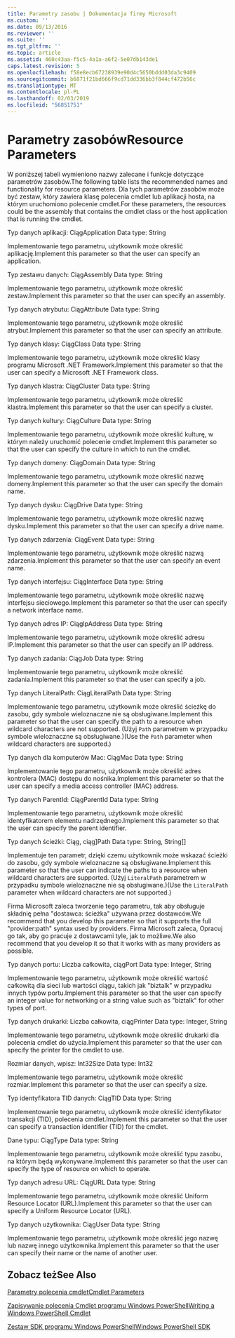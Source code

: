 ```yaml
---
title: Parametry zasobu | Dokumentacja firmy Microsoft
ms.custom: ''
ms.date: 09/13/2016
ms.reviewer: ''
ms.suite: ''
ms.tgt_pltfrm: ''
ms.topic: article
ms.assetid: 460c43aa-f5c5-4a1a-a6f2-5e07db143de1
caps.latest.revision: 5
ms.openlocfilehash: f58e8ecb67238939e90d4c5650bddd03da3c9409
ms.sourcegitcommit: b6871f21bd666f9cd71dd336bb3f844cf472b56c
ms.translationtype: MT
ms.contentlocale: pl-PL
ms.lasthandoff: 02/03/2019
ms.locfileid: "56851751"
---
```

# <a name="resource-parameters"></a><span data-ttu-id="e823f-102">Parametry zasobów</span><span class="sxs-lookup"><span data-stu-id="e823f-102">Resource Parameters</span></span>

<span data-ttu-id="e823f-103">W poniższej tabeli wymieniono nazwy zalecane i funkcje dotyczące parametrów zasobów.</span><span class="sxs-lookup"><span data-stu-id="e823f-103">The following table lists the recommended names and functionality for resource parameters.</span></span> <span data-ttu-id="e823f-104">Dla tych parametrów zasobów może być zestaw, który zawiera klasę polecenia cmdlet lub aplikacji hosta, na którym uruchomiono polecenie cmdlet.</span><span class="sxs-lookup"><span data-stu-id="e823f-104">For these parameters, the resources could be the assembly that contains the cmdlet class or the host application that is running the cmdlet.</span></span>

<span data-ttu-id="e823f-105">Typ danych aplikacji: Ciąg</span><span class="sxs-lookup"><span data-stu-id="e823f-105">Application Data type: String</span></span>

<span data-ttu-id="e823f-106">Implementowanie tego parametru, użytkownik może określić aplikację.</span><span class="sxs-lookup"><span data-stu-id="e823f-106">Implement this parameter so that the user can specify an application.</span></span>

<span data-ttu-id="e823f-107">Typ zestawu danych: Ciąg</span><span class="sxs-lookup"><span data-stu-id="e823f-107">Assembly Data type: String</span></span>

<span data-ttu-id="e823f-108">Implementowanie tego parametru, użytkownik może określić zestaw.</span><span class="sxs-lookup"><span data-stu-id="e823f-108">Implement this parameter so that the user can specify an assembly.</span></span>

<span data-ttu-id="e823f-109">Typ danych atrybutu: Ciąg</span><span class="sxs-lookup"><span data-stu-id="e823f-109">Attribute Data type: String</span></span>

<span data-ttu-id="e823f-110">Implementowanie tego parametru, użytkownik może określić atrybut.</span><span class="sxs-lookup"><span data-stu-id="e823f-110">Implement this parameter so that the user can specify an attribute.</span></span>

<span data-ttu-id="e823f-111">Typ danych klasy: Ciąg</span><span class="sxs-lookup"><span data-stu-id="e823f-111">Class Data type: String</span></span>

<span data-ttu-id="e823f-112">Implementowanie tego parametru, użytkownik może określić klasy programu Microsoft .NET Framework.</span><span class="sxs-lookup"><span data-stu-id="e823f-112">Implement this parameter so that the user can specify a Microsoft .NET Framework class.</span></span>

<span data-ttu-id="e823f-113">Typ danych klastra: Ciąg</span><span class="sxs-lookup"><span data-stu-id="e823f-113">Cluster Data type: String</span></span>

<span data-ttu-id="e823f-114">Implementowanie tego parametru, użytkownik może określić klastra.</span><span class="sxs-lookup"><span data-stu-id="e823f-114">Implement this parameter so that the user can specify a cluster.</span></span>

<span data-ttu-id="e823f-115">Typ danych kultury: Ciąg</span><span class="sxs-lookup"><span data-stu-id="e823f-115">Culture Data type: String</span></span>

<span data-ttu-id="e823f-116">Implementowanie tego parametru, użytkownik może określić kulturę, w którym należy uruchomić polecenie cmdlet.</span><span class="sxs-lookup"><span data-stu-id="e823f-116">Implement this parameter so that the user can specify the culture in which to run the cmdlet.</span></span>

<span data-ttu-id="e823f-117">Typ danych domeny: Ciąg</span><span class="sxs-lookup"><span data-stu-id="e823f-117">Domain Data type: String</span></span>

<span data-ttu-id="e823f-118">Implementowanie tego parametru, użytkownik może określić nazwę domeny.</span><span class="sxs-lookup"><span data-stu-id="e823f-118">Implement this parameter so that the user can specify the domain name.</span></span>

<span data-ttu-id="e823f-119">Typ danych dysku: Ciąg</span><span class="sxs-lookup"><span data-stu-id="e823f-119">Drive Data type: String</span></span>

<span data-ttu-id="e823f-120">Implementowanie tego parametru, użytkownik może określić nazwę dysku.</span><span class="sxs-lookup"><span data-stu-id="e823f-120">Implement this parameter so that the user can specify a drive name.</span></span>

<span data-ttu-id="e823f-121">Typ danych zdarzenia: Ciąg</span><span class="sxs-lookup"><span data-stu-id="e823f-121">Event Data type: String</span></span>

<span data-ttu-id="e823f-122">Implementowanie tego parametru, użytkownik może określić nazwą zdarzenia.</span><span class="sxs-lookup"><span data-stu-id="e823f-122">Implement this parameter so that the user can specify an event name.</span></span>

<span data-ttu-id="e823f-123">Typ danych interfejsu: Ciąg</span><span class="sxs-lookup"><span data-stu-id="e823f-123">Interface Data type: String</span></span>

<span data-ttu-id="e823f-124">Implementowanie tego parametru, użytkownik może określić nazwę interfejsu sieciowego.</span><span class="sxs-lookup"><span data-stu-id="e823f-124">Implement this parameter so that the user can specify a network interface name.</span></span>

<span data-ttu-id="e823f-125">Typ danych adres IP: Ciąg</span><span class="sxs-lookup"><span data-stu-id="e823f-125">IpAddress Data type: String</span></span>

<span data-ttu-id="e823f-126">Implementowanie tego parametru, użytkownik może określić adresu IP.</span><span class="sxs-lookup"><span data-stu-id="e823f-126">Implement this parameter so that the user can specify an IP address.</span></span>

<span data-ttu-id="e823f-127">Typ danych zadania: Ciąg</span><span class="sxs-lookup"><span data-stu-id="e823f-127">Job Data type: String</span></span>

<span data-ttu-id="e823f-128">Implementowanie tego parametru, użytkownik może określić zadania.</span><span class="sxs-lookup"><span data-stu-id="e823f-128">Implement this parameter so that the user can specify a job.</span></span>

<span data-ttu-id="e823f-129">Typ danych LiteralPath: Ciąg</span><span class="sxs-lookup"><span data-stu-id="e823f-129">LiteralPath Data type: String</span></span>

<span data-ttu-id="e823f-130">Implementowanie tego parametru, użytkownik może określić ścieżkę do zasobu, gdy symbole wieloznaczne nie są obsługiwane.</span><span class="sxs-lookup"><span data-stu-id="e823f-130">Implement this parameter so that the user can specify the path to a resource when wildcard characters are not supported.</span></span> <span data-ttu-id="e823f-131">(Użyj `Path` parametrem w przypadku symbole wieloznaczne są obsługiwane.)</span><span class="sxs-lookup"><span data-stu-id="e823f-131">(Use the `Path` parameter when wildcard characters are supported.)</span></span>

<span data-ttu-id="e823f-132">Typ danych dla komputerów Mac: Ciąg</span><span class="sxs-lookup"><span data-stu-id="e823f-132">Mac Data type: String</span></span>

<span data-ttu-id="e823f-133">Implementowanie tego parametru, użytkownik może określić adres kontrolera (MAC) dostępu do nośnika.</span><span class="sxs-lookup"><span data-stu-id="e823f-133">Implement this parameter so that the user can specify a media access controller (MAC) address.</span></span>

<span data-ttu-id="e823f-134">Typ danych ParentId: Ciąg</span><span class="sxs-lookup"><span data-stu-id="e823f-134">ParentId Data type: String</span></span>

<span data-ttu-id="e823f-135">Implementowanie tego parametru, użytkownik może określić identyfikatorem elementu nadrzędnego.</span><span class="sxs-lookup"><span data-stu-id="e823f-135">Implement this parameter so that the user can specify the parent identifier.</span></span>

<span data-ttu-id="e823f-136">Typ danych ścieżki: Ciąg, ciąg]</span><span class="sxs-lookup"><span data-stu-id="e823f-136">Path Data type: String, String[]</span></span>

<span data-ttu-id="e823f-137">Implementuje ten parametr, dzięki czemu użytkownik może wskazać ścieżki do zasobu, gdy symbole wieloznaczne są obsługiwane.</span><span class="sxs-lookup"><span data-stu-id="e823f-137">Implement this parameter so that the user can indicate the paths to a resource when wildcard characters are supported.</span></span> <span data-ttu-id="e823f-138">(Użyj `LiteralPath` parametrem w przypadku symbole wieloznaczne nie są obsługiwane.)</span><span class="sxs-lookup"><span data-stu-id="e823f-138">(Use the `LiteralPath` parameter when wildcard characters are not supported.)</span></span>

<span data-ttu-id="e823f-139">Firma Microsoft zaleca tworzenie tego parametru, tak aby obsługuje składnię pełna "dostawca: ścieżka" używana przez dostawców.</span><span class="sxs-lookup"><span data-stu-id="e823f-139">We recommend that you develop this parameter so that it supports the full "provider:path" syntax used by providers.</span></span> <span data-ttu-id="e823f-140">Firma Microsoft zaleca, Opracuj go tak, aby go pracuje z dostawcami tyle, jak to możliwe.</span><span class="sxs-lookup"><span data-stu-id="e823f-140">We also recommend that you develop it so that it works with as many providers as possible.</span></span>

<span data-ttu-id="e823f-141">Typ danych portu: Liczba całkowita, ciąg</span><span class="sxs-lookup"><span data-stu-id="e823f-141">Port Data type: Integer, String</span></span>

<span data-ttu-id="e823f-142">Implementowanie tego parametru, użytkownik może określić wartość całkowitą dla sieci lub wartości ciągu, takich jak "biztalk" w przypadku innych typów portu.</span><span class="sxs-lookup"><span data-stu-id="e823f-142">Implement this parameter so that the user can specify an integer value for networking or a string value such as "biztalk" for other types of port.</span></span>

<span data-ttu-id="e823f-143">Typ danych drukarki: Liczba całkowita, ciąg</span><span class="sxs-lookup"><span data-stu-id="e823f-143">Printer Data type: Integer, String</span></span>

<span data-ttu-id="e823f-144">Implementowanie tego parametru, użytkownik może określić drukarki dla polecenia cmdlet do użycia.</span><span class="sxs-lookup"><span data-stu-id="e823f-144">Implement this parameter so that the user can specify the printer for the cmdlet to use.</span></span>

<span data-ttu-id="e823f-145">Rozmiar danych, wpisz: Int32</span><span class="sxs-lookup"><span data-stu-id="e823f-145">Size Data type: Int32</span></span>

<span data-ttu-id="e823f-146">Implementowanie tego parametru, użytkownik może określić rozmiar.</span><span class="sxs-lookup"><span data-stu-id="e823f-146">Implement this parameter so that the user can specify a size.</span></span>

<span data-ttu-id="e823f-147">Typ identyfikatora TID danych: Ciąg</span><span class="sxs-lookup"><span data-stu-id="e823f-147">TID Data type: String</span></span>

<span data-ttu-id="e823f-148">Implementowanie tego parametru, użytkownik może określić identyfikator transakcji (TID), polecenia cmdlet.</span><span class="sxs-lookup"><span data-stu-id="e823f-148">Implement this parameter so that the user can specify a transaction identifier (TID) for the cmdlet.</span></span>

<span data-ttu-id="e823f-149">Dane typu: Ciąg</span><span class="sxs-lookup"><span data-stu-id="e823f-149">Type Data type: String</span></span>

<span data-ttu-id="e823f-150">Implementowanie tego parametru, użytkownik może określić typu zasobu, na którym będą wykonywane.</span><span class="sxs-lookup"><span data-stu-id="e823f-150">Implement this parameter so that the user can specify the type of resource on which to operate.</span></span>

<span data-ttu-id="e823f-151">Typ danych adresu URL: Ciąg</span><span class="sxs-lookup"><span data-stu-id="e823f-151">URL Data type: String</span></span>

<span data-ttu-id="e823f-152">Implementowanie tego parametru, użytkownik może określić Uniform Resource Locator (URL).</span><span class="sxs-lookup"><span data-stu-id="e823f-152">Implement this parameter so that the user can specify a Uniform Resource Locator (URL).</span></span>

<span data-ttu-id="e823f-153">Typ danych użytkownika: Ciąg</span><span class="sxs-lookup"><span data-stu-id="e823f-153">User Data type: String</span></span>

<span data-ttu-id="e823f-154">Implementowanie tego parametru, użytkownik może określić jego nazwę lub nazwę innego użytkownika.</span><span class="sxs-lookup"><span data-stu-id="e823f-154">Implement this parameter so that the user can specify their name or the name of another user.</span></span>

## <a name="see-also"></a><span data-ttu-id="e823f-155">Zobacz też</span><span class="sxs-lookup"><span data-stu-id="e823f-155">See Also</span></span>

[<span data-ttu-id="e823f-156">Parametry polecenia cmdlet</span><span class="sxs-lookup"><span data-stu-id="e823f-156">Cmdlet Parameters</span></span>](./cmdlet-parameters.md)

[<span data-ttu-id="e823f-157">Zapisywanie polecenia Cmdlet programu Windows PowerShell</span><span class="sxs-lookup"><span data-stu-id="e823f-157">Writing a Windows PowerShell Cmdlet</span></span>](./writing-a-windows-powershell-cmdlet.md)

[<span data-ttu-id="e823f-158">Zestaw SDK programu Windows PowerShell</span><span class="sxs-lookup"><span data-stu-id="e823f-158">Windows PowerShell SDK</span></span>](../windows-powershell-reference.md)
